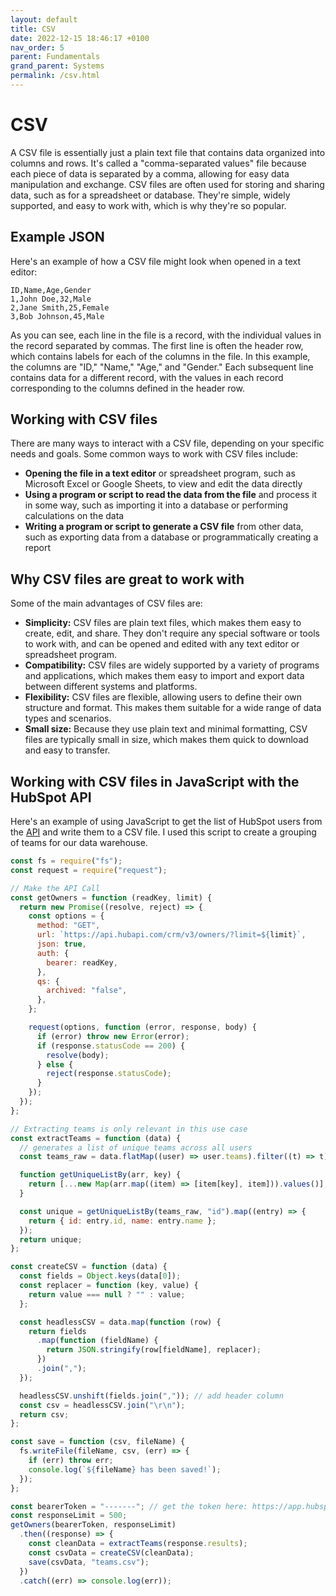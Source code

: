 ```yaml
---
layout: default
title: CSV
date: 2022-12-15 18:46:17 +0100
nav_order: 5
parent: Fundamentals
grand_parent: Systems
permalink: /csv.html
---
```


# CSV

A CSV file is essentially just a plain text file that contains data organized into columns and rows. It's called a "comma-separated values" file because each piece of data is separated by a comma, allowing for easy data manipulation and exchange. CSV files are often used for storing and sharing data, such as for a spreadsheet or database. They're simple, widely supported, and easy to work with, which is why they're so popular.

## Example JSON

Here's an example of how a CSV file might look when opened in a text editor:

```
ID,Name,Age,Gender
1,John Doe,32,Male
2,Jane Smith,25,Female
3,Bob Johnson,45,Male
```

As you can see, each line in the file is a record, with the individual values in the record separated by commas. The first line is often the header row, which contains labels for each of the columns in the file. In this example, the columns are "ID," "Name," "Age," and "Gender." Each subsequent line contains data for a different record, with the values in each record corresponding to the columns defined in the header row.

## Working with CSV files

There are many ways to interact with a CSV file, depending on your specific needs and goals. Some common ways to work with CSV files include:

- **Opening the file in a text editor** or spreadsheet program, such as Microsoft Excel or Google Sheets, to view and edit the data directly
- **Using a program or script to read the data from the file** and process it in some way, such as importing it into a database or performing calculations on the data
- **Writing a program or script to generate a CSV file** from other data, such as exporting data from a database or programmatically creating a report

## Why CSV files are great to work with

Some of the main advantages of CSV files are:

- **Simplicity:** CSV files are plain text files, which makes them easy to create, edit, and share. They don't require any special software or tools to work with, and can be opened and edited with any text editor or spreadsheet program.
- **Compatibility:** CSV files are widely supported by a variety of programs and applications, which makes them easy to import and export data between different systems and platforms.
- **Flexibility:** CSV files are flexible, allowing users to define their own structure and format. This makes them suitable for a wide range of data types and scenarios.
- **Small size:** Because they use plain text and minimal formatting, CSV files are typically small in size, which makes them quick to download and easy to transfer.

## Working with CSV files in JavaScript with the HubSpot API

Here's an example of using JavaScript to get the list of HubSpot users from the [API](https://revopsguide.net/apis.html) and write them to a CSV file.
I used this script to create a grouping of teams for our data warehouse.

```js
const fs = require("fs");
const request = require("request");

// Make the API Call
const getOwners = function (readKey, limit) {
  return new Promise((resolve, reject) => {
    const options = {
      method: "GET",
      url: `https://api.hubapi.com/crm/v3/owners/?limit=${limit}`,
      json: true,
      auth: {
        bearer: readKey,
      },
      qs: {
        archived: "false",
      },
    };

    request(options, function (error, response, body) {
      if (error) throw new Error(error);
      if (response.statusCode == 200) {
        resolve(body);
      } else {
        reject(response.statusCode);
      }
    });
  });
};

// Extracting teams is only relevant in this use case
const extractTeams = function (data) {
  // generates a list of unique teams across all users
  const teams_raw = data.flatMap((user) => user.teams).filter((t) => t);

  function getUniqueListBy(arr, key) {
    return [...new Map(arr.map((item) => [item[key], item])).values()];
  }

  const unique = getUniqueListBy(teams_raw, "id").map((entry) => {
    return { id: entry.id, name: entry.name };
  });
  return unique;
};

const createCSV = function (data) {
  const fields = Object.keys(data[0]);
  const replacer = function (key, value) {
    return value === null ? "" : value;
  };

  const headlessCSV = data.map(function (row) {
    return fields
      .map(function (fieldName) {
        return JSON.stringify(row[fieldName], replacer);
      })
      .join(",");
  });

  headlessCSV.unshift(fields.join(",")); // add header column
  const csv = headlessCSV.join("\r\n");
  return csv;
};

const save = function (csv, fileName) {
  fs.writeFile(fileName, csv, (err) => {
    if (err) throw err;
    console.log(`${fileName} has been saved!`);
  });
};

const bearerToken = "-------"; // get the token here: https://app.hubspot.com/private-apps/YOUR_HUB_ID
const responseLimit = 500;
getOwners(bearerToken, responseLimit)
  .then((response) => {
    const cleanData = extractTeams(response.results);
    const csvData = createCSV(cleanData);
    save(csvData, "teams.csv");
  })
  .catch((err) => console.log(err));
```
